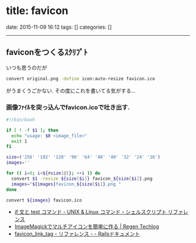 title: favicon
==========
date: 2015-11-09 16:12
tags: []
categories: []
- - -

## faviconをつくるｽｸﾘﾌﾟﾄ

いつも思うのだが
```sh
convert original.png -define icon:auto-resize favicon.ico
```
がうまくうごかない.
その度にこれを書いてる気がする...


### 画像ﾌｧｲﾙを突っ込んでfavicon.icoで吐き出す.


```sh
#!/bin/bash

if [ ! -f $1 ]; then
  echo "usage: $0 <image_file>"
  exit 1
fi

size=('256' '192' '128' '96' '64' '48' '40' '32' '24' '16')
images=''

for (( i=0; i<${#size[@]}; ++i )) do
  convert $1 -resize ${size[$i]} favicon_${size[$i]}.png
  images="${images}favicon_${size[$i]}.png "
done

convert ${images} favicon.ico
```

- [if 文と test コマンド - UNIX & Linux コマンド・シェルスクリプト リファレンス](http://shellscript.sunone.me/if_and_test.html)
- [ImageMagickでマルチアイコンを簡単に作る | Regen Techlog](http://www.regentechlog.com/2014/04/03/imagemagick-multisize-ico/)
- [favicon_link_tag - リファレンス - - Railsドキュメント](http://railsdoc.com/references/favicon_link_tag)
